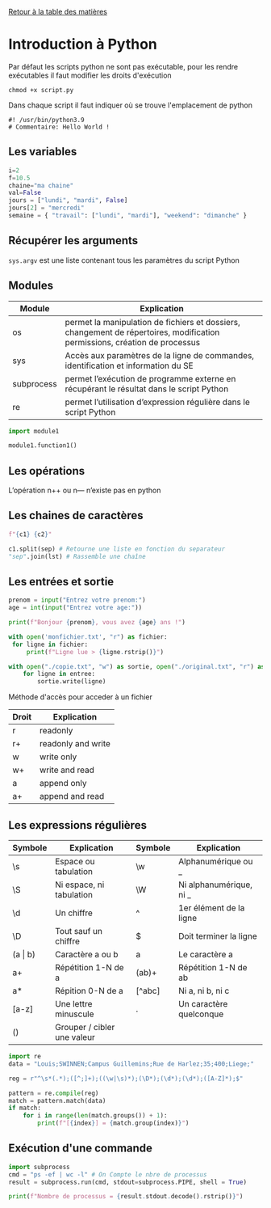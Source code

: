 [Retour à la table des matières](../README.md)

# Introduction à Python

Par défaut les scripts python ne sont pas exécutable, pour les rendre exécutables il faut modifier les droits d'exécution

```
chmod +x script.py
```

Dans chaque script il faut indiquer où se trouve l'emplacement de python

```
#! /usr/bin/python3.9
# Commentaire: Hello World !
```

## Les variables

```python
i=2
f=10.5
chaine="ma chaine"
val=False
jours = ["lundi", "mardi", False]
jours[2] = "mercredi"
semaine = { "travail": ["lundi", "mardi"], "weekend": "dimanche" }
```

## Récupérer les arguments

`sys.argv` est une liste contenant tous les paramètres du script Python

## Modules

| Module | Explication |
| --- | --- |
| os | permet la manipulation de fichiers et dossiers, changement de répertoires, modification permissions, création de processus |
| sys | Accès aux paramètres de la ligne de commandes, identification et information du SE |
| subprocess | permet l’exécution de programme externe en récupérant le résultat dans le script Python |
| re | permet l’utilisation d’expression régulière dans le script Python |

```python
import module1

module1.function1()
```

## Les opérations

L’opération n++ ou n— n’existe pas en python

## Les chaines de caractères

```python
f"{c1} {c2}"

c1.split(sep) # Retourne une liste en fonction du separateur
"sep".join(lst) # Rassemble une chaîne
```

## Les entrées et sortie

```python
prenom = input("Entrez votre prenom:")
age = int(input("Entrez votre age:"))

print(f"Bonjour {prenom}, vous avez {age} ans !")

with open('monfichier.txt', "r") as fichier:
 for ligne in fichier:
	 print(f"Ligne lue > {ligne.rstrip()}")

with open("./copie.txt", "w") as sortie, open("./original.txt", "r") as entree:
    for ligne in entree:
        sortie.write(ligne)
```

Méthode d'accès pour acceder à un fichier

| Droit | Explication |
| --- | --- |
| r | readonly |
| r+ | readonly and write |
| w | write only |
| w+ | write and read |
| a | append only |
| a+ | append and read |

## Les expressions régulières

| Symbole | Explication | Symbole | Explication |
| --- | --- | --- | --- |
| \s | Espace ou tabulation | \w | Alphanumérique ou _ |
| \S | Ni espace, ni tabulation | \W | Ni alphanumérique, ni _ |
| \d | Un chiffre | ^ | 1er élément de la ligne |
| \D | Tout sauf un chiffre | $ | Doit terminer la ligne |
| (a \| b) | Caractère a ou b | a | Le caractère a |
| a+ | Répétition 1-N de a | (ab)+ | Répétition 1-N de ab |
| a* | Répition 0-N de a | [^abc] | Ni a, ni b, ni c |
| [a-z] | Une lettre minuscule | . | Un caractère quelconque |
| () | Grouper / cibler une valeur |  |  |

```python
import re
data = "Louis;SWINNEN;Campus Guillemins;Rue de Harlez;35;400;Liege;"

reg = r"^\s*(.*);([^;]+);((\w|\s)*);(\D*);(\d*);(\d*);([A-Z]*);$"

pattern = re.compile(reg)
match = pattern.match(data)
if match:
    for i in range(len(match.groups()) + 1):
        print(f"[{index}] = {match.group(index)}")
```

## Exécution d'une commande

```python
import subprocess
cmd = "ps -ef | wc -l" # On Compte le nbre de processus
result = subprocess.run(cmd, stdout=subprocess.PIPE, shell = True)

print(f"Nombre de processus = {result.stdout.decode().rstrip()}")
```